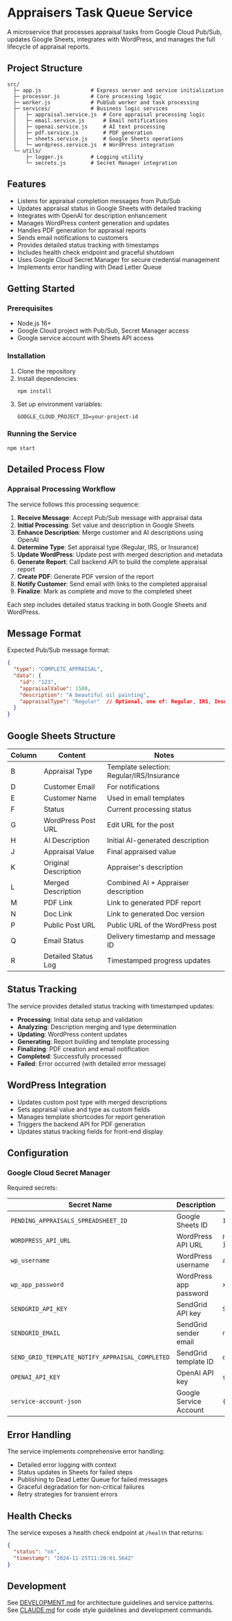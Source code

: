 # Appraisers Task Queue Service

A microservice that processes appraisal tasks from Google Cloud Pub/Sub, updates Google Sheets, integrates with WordPress, and manages the full lifecycle of appraisal reports.

## Project Structure

```
src/
  ├─ app.js                # Express server and service initialization
  ├─ processor.js          # Core processing logic
  ├─ worker.js             # PubSub worker and task processing
  ├─ services/             # Business logic services
  │   ├─ appraisal.service.js  # Core appraisal processing logic
  │   ├─ email.service.js      # Email notifications
  │   ├─ openai.service.js     # AI text processing
  │   ├─ pdf.service.js        # PDF generation
  │   ├─ sheets.service.js     # Google Sheets operations
  │   └─ wordpress.service.js  # WordPress integration
  └─ utils/
      ├─ logger.js         # Logging utility
      └─ secrets.js        # Secret Manager integration
```

## Features

- Listens for appraisal completion messages from Pub/Sub
- Updates appraisal status in Google Sheets with detailed tracking
- Integrates with OpenAI for description enhancement
- Manages WordPress content generation and updates
- Handles PDF generation for appraisal reports
- Sends email notifications to customers
- Provides detailed status tracking with timestamps
- Includes health check endpoint and graceful shutdown
- Uses Google Cloud Secret Manager for secure credential management
- Implements error handling with Dead Letter Queue

## Getting Started

### Prerequisites

- Node.js 16+
- Google Cloud project with Pub/Sub, Secret Manager access
- Google service account with Sheets API access

### Installation

1. Clone the repository
2. Install dependencies:
   ```
   npm install
   ```
3. Set up environment variables:
   ```
   GOOGLE_CLOUD_PROJECT_ID=your-project-id
   ```

### Running the Service

```
npm start
```

## Detailed Process Flow

### Appraisal Processing Workflow

The service follows this processing sequence:

1. **Receive Message**: Accept Pub/Sub message with appraisal data
2. **Initial Processing**: Set value and description in Google Sheets
3. **Enhance Description**: Merge customer and AI descriptions using OpenAI
4. **Determine Type**: Set appraisal type (Regular, IRS, or Insurance)
5. **Update WordPress**: Update post with merged description and metadata
6. **Generate Report**: Call backend API to build the complete appraisal report
7. **Create PDF**: Generate PDF version of the report
8. **Notify Customer**: Send email with links to the completed appraisal
9. **Finalize**: Mark as complete and move to the completed sheet

Each step includes detailed status tracking in both Google Sheets and WordPress.

## Message Format

Expected Pub/Sub message format:
```json
{
  "type": "COMPLETE_APPRAISAL",
  "data": {
    "id": "123",
    "appraisalValue": 1500,
    "description": "A beautiful oil painting",
    "appraisalType": "Regular"  // Optional, one of: Regular, IRS, Insurance
  }
}
```

## Google Sheets Structure

| Column | Content             | Notes                                  |
|--------|---------------------|----------------------------------------|
| B      | Appraisal Type      | Template selection: Regular/IRS/Insurance |
| D      | Customer Email      | For notifications                      |
| E      | Customer Name       | Used in email templates                |
| F      | Status              | Current processing status              |
| G      | WordPress Post URL  | Edit URL for the post                  |
| H      | AI Description      | Initial AI-generated description       |
| J      | Appraisal Value     | Final appraised value                  |
| K      | Original Description| Appraiser's description                |
| L      | Merged Description  | Combined AI + Appraiser description    |
| M      | PDF Link            | Link to generated PDF report           |
| N      | Doc Link            | Link to generated Doc version          |
| P      | Public Post URL     | Public URL of the WordPress post       |
| Q      | Email Status        | Delivery timestamp and message ID      |
| R      | Detailed Status Log | Timestamped progress updates           |

## Status Tracking

The service provides detailed status tracking with timestamped updates:

- **Processing**: Initial data setup and validation
- **Analyzing**: Description merging and type determination
- **Updating**: WordPress content updates
- **Generating**: Report building and template processing
- **Finalizing**: PDF creation and email notification
- **Completed**: Successfully processed
- **Failed**: Error occurred (with detailed error message)

## WordPress Integration

- Updates custom post type with merged descriptions
- Sets appraisal value and type as custom fields
- Manages template shortcodes for report generation
- Triggers the backend API for PDF generation
- Updates status tracking fields for front-end display

## Configuration

### Google Cloud Secret Manager

Required secrets:

| Secret Name | Description | Example Value |
|------------|-------------|---------------|
| `PENDING_APPRAISALS_SPREADSHEET_ID` | Google Sheets ID | `1abc...xyz` |
| `WORDPRESS_API_URL` | WordPress API URL | `https://resources.appraisily.com/wp-json/wp/v2` |
| `wp_username` | WordPress username | `admin` |
| `wp_app_password` | WordPress app password | `xxxx xxxx xxxx` |
| `SENDGRID_API_KEY` | SendGrid API key | `SG.xxx...` |
| `SENDGRID_EMAIL` | SendGrid sender email | `noreply@appraisily.com` |
| `SEND_GRID_TEMPLATE_NOTIFY_APPRAISAL_COMPLETED` | SendGrid template ID | `d-xxx...` |
| `OPENAI_API_KEY` | OpenAI API key | `sk-xxx...` |
| `service-account-json` | Google Service Account | `{...}` |

## Error Handling

The service implements comprehensive error handling:

- Detailed error logging with context
- Status updates in Sheets for failed steps
- Publishing to Dead Letter Queue for failed messages
- Graceful degradation for non-critical failures
- Retry strategies for transient errors

## Health Checks

The service exposes a health check endpoint at `/health` that returns:
```json
{
  "status": "ok",
  "timestamp": "2024-11-25T11:20:01.564Z"
}
```

## Development

See [DEVELOPMENT.md](DEVELOPMENT.md) for architecture guidelines and service patterns.
See [CLAUDE.md](CLAUDE.md) for code style guidelines and development commands.